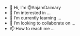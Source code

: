 - 👋 Hi, I’m @AnjamDaimary
- 👀 I’m interested in ...
- 🌱 I’m currently learning ...
- 💞️ I’m looking to collaborate on ...
- 📫 How to reach me ...

<!---
AnjamDaimary/AnjamDaimary is a ✨ special ✨ repository because its `README.md` (this file) appears on your GitHub profile.
You can click the Preview link to take a look at your changes.
--->
